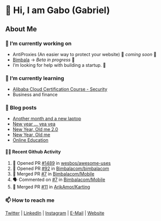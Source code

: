 

<!--
**mrgkanev/mrgkanev** is a ✨ _special_ ✨ repository because its `README.md` (this file) appears on your GitHub profile.

Here are some ideas to get you started:

-  ...
- 🌱 I’m currently learning ...
- 👯 I’m looking to collaborate on ...
- 🤔 I’m looking for help with ...
- 💬 Ask me about ...
- 📫 How to reach me: ...
- 😄 Pronouns: ...
- ⚡ Fun fact: ...
-->

# 👋 Hi, I am Gabo (Gabriel)

## About Me

### 🔭 I’m currently working on
- AntiProxies (An easier way to protect your website) 🚀 *coming soon* 🚀
- [Bimbala](https://bimbala.com/) -> *Beta in progress* 🚀
- I’m looking for help with building a startup. 🤔 

### 🌱 I’m currently learning
- [Alibaba Cloud Certification Course - Security](https://edu.alibabacloud.com/course/126)
- Business and finance

### 📖 Blog posts
<!-- BLOG-POST-LIST:START -->
- [Another month and a new laptop](https://mrgkanev.eu/blog/another-month-and-a-new-laptop/)
- [New year … yea yea](https://mrgkanev.eu/blog/new-year-yea-yea/)
- [New Year, Old me 2.0](https://mrgkanev.eu/blog/new-year-old-me-2-0/)
- [New Year, Old me](https://mrgkanev.eu/blog/new-year-old-me/)
- [Online Education](https://mrgkanev.eu/blog/online-education/)
<!-- BLOG-POST-LIST:END -->

#### 🧑‍💻 Recent Github Activity

<!--START_SECTION:activity-->
1. 💪 Opened PR [#1489](https://github.com/wesbos/awesome-uses/pull/1489) in [wesbos/awesome-uses](https://github.com/wesbos/awesome-uses)
2. 💪 Opened PR [#92](https://github.com/Bimbalacom/bimbalacom/pull/92) in [Bimbalacom/bimbalacom](https://github.com/Bimbalacom/bimbalacom)
3. 🎉 Merged PR [#7](https://github.com/Bimbalacom/Mobile/pull/7) in [Bimbalacom/Mobile](https://github.com/Bimbalacom/Mobile)
4. 🗣 Commented on [#7](https://github.com/Bimbalacom/Mobile/issues/7) in [Bimbalacom/Mobile](https://github.com/Bimbalacom/Mobile)
5. 🎉 Merged PR [#11](https://github.com/ArikAmor/Karting/pull/11) in [ArikAmor/Karting](https://github.com/ArikAmor/Karting)
<!--END_SECTION:activity-->


### 📫 How to reach me
[Twitter](https://twitter.com/mrgkanev) | [LinkedIn](https://www.linkedin.com/in/mrgkanev) | [Instagram](https://instagram.com/mrgkanev)  | [E-Mail](mailto:contact@mrgkanev.eu) | [Website](https://mrgkanev.eu)


